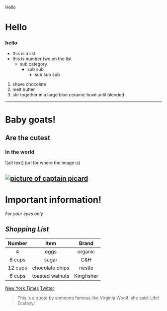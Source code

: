 Hello
# Hello
### hello
- this is a list
- this is number two on the list
  - sub category
    - sub sub
      - sub sub sub
1. shave chocolate
2. melt butter
3. stir together in a large blue ceramic bowl until blended

---
# Baby goats!
## Are the cutest
### In the world

![alt text] (url for where the image is)

[![picture of captain picard](https://res.cloudinary.com/sagacity/image/upload/c_crop,h_629,w_960,x_0,y_0/c_limit,f_auto,fl_lossy,q_80,w_1080/goats_brews_v65dzw.jpg)](https://www.twitter.com)
---
# **Important information!**

*For your eyes only*
## *Shopping List*
Number | Item | Brand
:--:|:--:|:--:
4|eggs|organic
8 cups|sugar|C&H
12 cups|chocolate chips|nestle
6 cups|toasted walnuts|Kingfisher
[New York Times](www.nytimes.com)
[Twitter](www.twitter.com)

> This is a quote by someone famous like Virginia Woolf. 
> she said: Life! Ecstasy!
